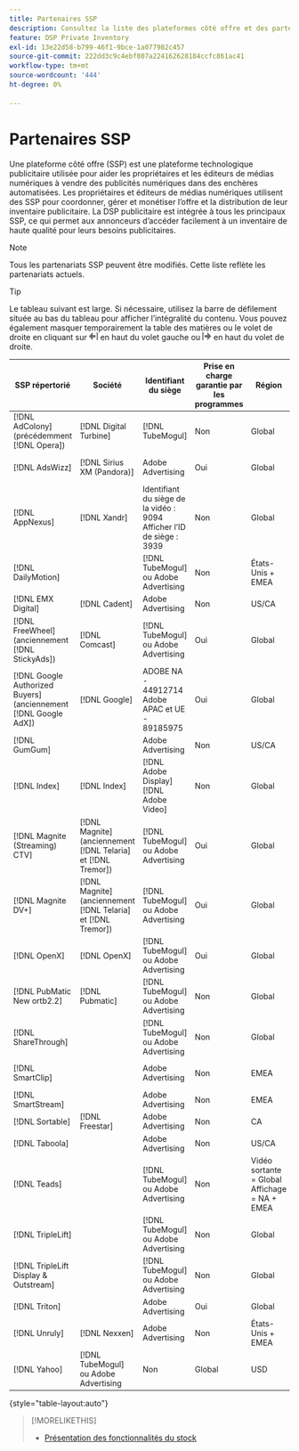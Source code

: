 ```yaml
---
title: Partenaires SSP
description: Consultez la liste des plateformes côté offre et des partenaires d’échange ouverts disponibles.
feature: DSP Private Inventory
exl-id: 13e22d58-b799-46f1-9bce-1a077982c457
source-git-commit: 222dd3c9c4ebf807a224162628184ccfc861ac41
workflow-type: tm+mt
source-wordcount: '444'
ht-degree: 0%

---
```


# Partenaires SSP

Une plateforme côté offre (SSP) est une plateforme technologique publicitaire utilisée pour aider les propriétaires et les éditeurs de médias numériques à vendre des publicités numériques dans des enchères automatisées. Les propriétaires et éditeurs de médias numériques utilisent des SSP pour coordonner, gérer et monétiser l’offre et la distribution de leur inventaire publicitaire. La DSP publicitaire est intégrée à tous les principaux SSP, ce qui permet aux annonceurs d’accéder facilement à un inventaire de haute qualité pour leurs besoins publicitaires.

>[!NOTE]
>
>Tous les partenariats SSP peuvent être modifiés. Cette liste reflète les partenariats actuels.

>[!TIP]
>
>Le tableau suivant est large. Si nécessaire, utilisez la barre de défilement située au bas du tableau pour afficher l’intégralité du contenu. Vous pouvez également masquer temporairement la table des matières ou le volet de droite en cliquant sur ![Masquer le volet gauche](/help/dsp/assets/hide-left-pane.png "Masquer le volet gauche") en haut du volet gauche ou ![Masquer le volet droit](/help/dsp/assets/hide-right-pane.png "Masquer le volet droit") en haut du volet de droite.

| SSP répertorié | Société | Identifiant du siège | Prise en charge garantie par les programmes | Région | Devise prise en charge | Bureau vidéo | Mobile vidéo | Video CTV | Afficher le bureau | Afficher le mobile | Affichage natif | Ordinateur de bureau audio et mobile |
|--- |--- |--- |--- |--- |--- |--- |--- |--- |--- |--- |--- |--- |
| [!DNL AdColony] (précédemment [!DNL Opera]) | [!DNL Digital Turbine] | [!DNL TubeMogul] | Non | Global | USD | x | x |  | x | x |  |  |
| [!DNL AdsWizz] | [!DNL Sirius XM (Pandora)] | Adobe Advertising | Oui | Global | USD, EUR, GBP |  |  |  |  |  |  | x |
| [!DNL AppNexus] | [!DNL Xandr] | Identifiant du siège de la vidéo : 9094<br>Afficher l’ID de siège : 3939 | Non | Global | USD | x | x | x | x | x |  |  |
| [!DNL DailyMotion] |  | [!DNL TubeMogul] ou Adobe Advertising | Non | États-Unis + EMEA | USD, EUR | x | x | x | x | x |  |  |
| [!DNL EMX Digital] | [!DNL Cadent] | Adobe Advertising | Non | US/CA | USD | x | x | x | x | x |  |  |
| [!DNL FreeWheel] (anciennement [!DNL StickyAds]) | [!DNL Comcast] | [!DNL TubeMogul] ou Adobe Advertising | Oui | Global | USD, EUR, AUD, GBP | x | x | x |  |  |  |  |
| [!DNL Google Authorized Buyers] (anciennement [!DNL Google AdX]) | [!DNL Google] | ADOBE NA - 44912714<br>Adobe APAC et UE - 89185975 | Oui | Global | USD, BRL | x | x | x | x | x |  | x |
| [!DNL GumGum] |  | Adobe Advertising | Non | US/CA | USD | x | x |  | x | x |  |  |
| [!DNL Index] | [!DNL Index] | [!DNL Adobe Display]<br>[!DNL Adobe Video] | Non | Global | USD | x | x | x | x | x | | |
| [!DNL Magnite (Streaming) CTV] | [!DNL Magnite] (anciennement [!DNL Telaria] et [!DNL Tremor]) | [!DNL TubeMogul] ou Adobe Advertising | Oui | Global | AUD, USD | x | x | x |  |  |  |  |
| [!DNL Magnite DV+] | [!DNL Magnite] (anciennement [!DNL Telaria] et [!DNL Tremor]) | [!DNL TubeMogul] ou Adobe Advertising | Oui | Global | USD | x | x | x | x | x |  | x |
| [!DNL OpenX] | [!DNL OpenX] | [!DNL TubeMogul] ou Adobe Advertising | Oui | Global | USD | x | x | x | x | x |  |  |
| [!DNL PubMatic New ortb2.2] | [!DNL Pubmatic] | [!DNL TubeMogul] ou Adobe Advertising | Non | Global | USD | x | x | x | x | x |  |  |
| [!DNL ShareThrough] |  | [!DNL TubeMogul] ou Adobe Advertising | Non | Global | USD | x | x | x | x | x | x |  |
| [!DNL SmartClip] |  | Adobe Advertising | Non | EMEA | Toutes les devises | x | x | x | x | x |  |  |
| [!DNL SmartStream] |  | Adobe Advertising | Non | EMEA | EUR, USD | x | x |  |  |  |  |  |
| [!DNL Sortable] | [!DNL Freestar] | Adobe Advertising | Non | CA | USD |  |  |  | x | x |  |  |
| [!DNL Taboola] |  | Adobe Advertising | Non | US/CA | USD | x | x |  |  |  |  |  |
| [!DNL Teads] |  | [!DNL TubeMogul] ou Adobe Advertising | Non | Vidéo sortante = Global<br>Affichage = NA + EMEA | USD | x | x |  | x | x |  |  |
| [!DNL TripleLift] |  | [!DNL TubeMogul] ou Adobe Advertising | Non | Global | USD |  |  |  |  |  | x |  |
| [!DNL TripleLift Display & Outstream] |  | [!DNL TubeMogul] ou Adobe Advertising | Non | Global | USD | x | x | x | x | x |  |  |
| [!DNL Triton] |  | Adobe Advertising | Oui | Global | USD |  |  |  |  |  |  | x |
| [!DNL Unruly] | [!DNL Nexxen] | Adobe Advertising | Non | États-Unis + EMEA | USD | x | x | x |  |  |  |  |
| [!DNL Yahoo] | [!DNL TubeMogul] ou Adobe Advertising | Non | Global | USD | x | x | x | x | x |  |  |

{style="table-layout:auto"}

>[!MORELIKETHIS]
>
>* [Présentation des fonctionnalités du stock](inventory-overview.md)

